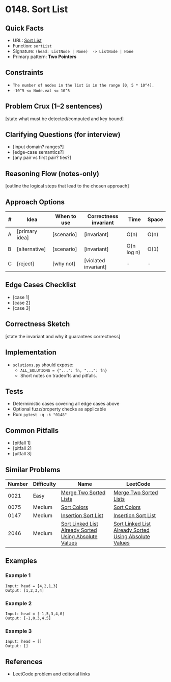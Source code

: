 # 0148. Sort List

## Quick Facts

- URL: [Sort List](https://leetcode.com/problems/sort-list/)
- Function: `sortList`
- Signature: `(head: ListNode | None)  -> ListNode | None`
- Primary pattern: **Two Pointers**

## Constraints

- `The number of nodes in the list is in the range [0, 5 * 10^4].`
- `-10^5 <= Node.val <= 10^5`

## Problem Crux (1–2 sentences)

[state what must be detected/computed and key bound]

## Clarifying Questions (for interview)

- [input domain? ranges?]
- [edge-case semantics?]
- [any pair vs first pair? ties?]

## Reasoning Flow (notes-only)

[outline the logical steps that lead to the chosen approach]

## Approach Options

| # | Idea | When to use | Correctness invariant | Time | Space |
|---|------|-------------|-----------------------|------|-------|
| A | [primary idea] | [scenario] | [invariant] | O(n) | O(n) |
| B | [alternative] | [scenario] | [invariant] | O(n log n) | O(1) |
| C | [reject] | [why not] | [violated invariant] | - | - |

## Edge Cases Checklist

- [case 1]
- [case 2]
- [case 3]

## Correctness Sketch

[state the invariant and why it guarantees correctness]

## Implementation

- `solutions.py` should expose:
  - `ALL_SOLUTIONS = {"...": fn, "...": fn}`
  - Short notes on tradeoffs and pitfalls.

## Tests

- Deterministic cases covering all edge cases above
- Optional fuzz/property checks as applicable
- Run: `pytest -q -k "0148"`

## Common Pitfalls

- [pitfall 1]
- [pitfall 2]
- [pitfall 3]

## Similar Problems

| Number | Difficulty | Name | LeetCode |
|---|---|---|---|
| 0021 | Easy | [Merge Two Sorted Lists](../0021-merge-two-sorted-lists/readme.md) | [Merge Two Sorted Lists](https://leetcode.com/problems/merge-two-sorted-lists/) |
| 0075 | Medium | [Sort Colors](../0075-sort-colors/readme.md) | [Sort Colors](https://leetcode.com/problems/sort-colors/) |
| 0147 | Medium | [Insertion Sort List](../0147-insertion-sort-list/readme.md) | [Insertion Sort List](https://leetcode.com/problems/insertion-sort-list/) |
| 2046 | Medium | [Sort Linked List Already Sorted Using Absolute Values](../2046-sort-linked-list-already-sorted-using-absolute-values/readme.md) | [Sort Linked List Already Sorted Using Absolute Values](https://leetcode.com/problems/sort-linked-list-already-sorted-using-absolute-values/) |

## Examples

### Example 1

```text
Input: head = [4,2,1,3]
Output: [1,2,3,4]
```

### Example 2

```text
Input: head = [-1,5,3,4,0]
Output: [-1,0,3,4,5]
```

### Example 3

```text
Input: head = []
Output: []
```

## References

- LeetCode problem and editorial links
